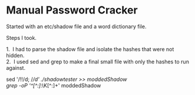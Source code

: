 # Manual Password Cracker

Started with an etc/shadow file and a word dictionary file.</br>

Steps I took.</br>

1.&nbsp; I had to parse the shadow file and isolate the hashes that were not hidden.</br>
2.&nbsp; I used sed and grep to make a final small file with only the hashes to run against.

sed '/!!/d; /*/d' ./shadowtester >> moddedShadow </br>
grep -oP '^[^\:]*\:\K[^\:]+' moddedShadow
